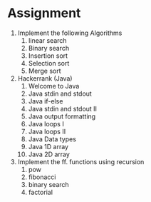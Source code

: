 # Assignment
1. Implement the following Algorithms
    1. linear search
    2. Binary search
    3. Insertion sort
    4. Selection sort
    5. Merge sort
2. Hackerrank (Java)
   1. Welcome to Java
   2. Java stdin and stdout
   3. Java if-else
   4. Java stdin and stdout II
   5. Java output formatting
   6. Java loops I
   7. Java loops II
   8. Java Data types
   9. Java 1D array
   10. Java 2D array
3. Implement the ff. functions using recursion
   1. pow
   2. fibonacci
   3. binary search
   4. factorial